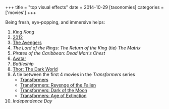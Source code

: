 +++
title = "top visual effects"
date = 2014-10-29
[taxonomies]
categories = ['movies']
+++

Being fresh, eye-popping, and immersive helps:

1. *King Kong*
2. [2012]
3. [The Avengers]
4. *The Lord of the Rings: The Return of the King* (tie) *The Matrix*
5. *Pirates of the Caribbean: Dead Man's Chest*
6. [Avatar]
7. *Battleship*
8. [Thor: The Dark World]
9. A tie between the first 4 movies in the *Transformers* series
   - [Transformers]
   - [Transformers: Revenge of the Fallen]
   - [Transformers: Dark of the Moon]
   - [Transformers: Age of Extinction]
10. *Independence Day*

[2012]: @/2012-2009.md
[The Avengers]: @/the-avengers-2012.md
[Avatar]: @/avatar-2009.md
[Thor: The Dark World]: @/thor-the-dark-world-2013.md
[Transformers]: @/transformers-2007.md
[Transformers: Revenge of the Fallen]: @/transformers-revenge-of-the-fallen-2009.md
[Transformers: Dark of the Moon]: @/transformers-dark-of-the-moon-2011.md
[Transformers: Age of Extinction]: @/transformers-age-of-extinction-2014.md
